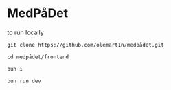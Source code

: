 # MedPåDet

to run locally

`git clone https://github.com/olemart1n/medpådet.git`

`cd medpådet/frontend`

`bun i`

`bun run dev`
